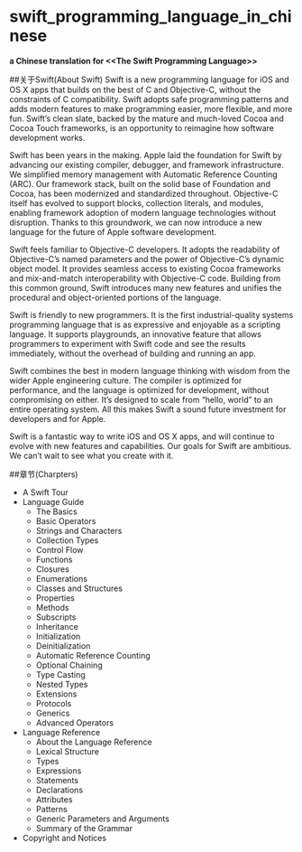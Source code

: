 swift_programming_language_in_chinese
=====================================

**a Chinese translation for &lt;&lt;The Swift Programming Language>>**

##关于Swift(About Swift)
Swift is a new programming language for iOS and OS X apps that builds on the best of C and Objective-C, without the constraints of C compatibility. Swift adopts safe programming patterns and adds modern features to make programming easier, more flexible, and more fun. Swift’s clean slate, backed by the mature and much-loved Cocoa and Cocoa Touch frameworks, is an opportunity to reimagine how software development works.

Swift has been years in the making. Apple laid the foundation for Swift by advancing our existing compiler, debugger, and framework infrastructure. We simplified memory management with Automatic Reference Counting (ARC). Our framework stack, built on the solid base of Foundation and Cocoa, has been modernized and standardized throughout. Objective-C itself has evolved to support blocks, collection literals, and modules, enabling framework adoption of modern language technologies without disruption. Thanks to this groundwork, we can now introduce a new language for the future of Apple software development.

Swift feels familiar to Objective-C developers. It adopts the readability of Objective-C’s named parameters and the power of Objective-C’s dynamic object model. It provides seamless access to existing Cocoa frameworks and mix-and-match interoperability with Objective-C code. Building from this common ground, Swift introduces many new features and unifies the procedural and object-oriented portions of the language.

Swift is friendly to new programmers. It is the first industrial-quality systems programming language that is as expressive and enjoyable as a scripting language. It supports playgrounds, an innovative feature that allows programmers to experiment with Swift code and see the results immediately, without the overhead of building and running an app.

Swift combines the best in modern language thinking with wisdom from the wider Apple engineering culture. The compiler is optimized for performance, and the language is optimized for development, without compromising on either. It’s designed to scale from “hello, world” to an entire operating system. All this makes Swift a sound future investment for developers and for Apple.

Swift is a fantastic way to write iOS and OS X apps, and will continue to evolve with new features and capabilities. Our goals for Swift are ambitious. We can’t wait to see what you create with it.

##章节(Charpters)
<spoiler title="menu">
  <ul>
    <li><a="A_Swift_Tour.md">A Swift Tour</a></li>
    <li>Language Guide
      <ul>
        <li><a="#">The Basics</a></li>
        <li><a="#">Basic Operators</a></li>
        <li><a="#">Strings and Characters</a></li>
        <li><a="#">Collection Types</a></li>
        <li><a="#">Control Flow</a></li>
        <li><a="#">Functions</a></li>
        <li><a="#">Closures</a></li>
        <li><a="#">Enumerations</a></li>
        <li><a="#">Classes and Structures</a></li>
        <li><a="#">Properties</a></li>
        <li><a="#">Methods</a></li>
        <li><a="#">Subscripts</a></li>
        <li><a="#">Inheritance</a></li>
        <li><a="#">Initialization</a></li>
        <li><a="#">Deinitialization</a></li>
        <li><a="#">Automatic Reference Counting</a></li>
        <li><a="#">Optional Chaining</a></li>
        <li><a="#">Type Casting</a></li>
        <li><a="#">Nested Types</a></li>
        <li><a="#">Extensions</a></li>
        <li><a="#">Protocols</a></li>
        <li><a="#">Generics</a></li>
        <li><a="#">Advanced Operators</a></li>
      </ul>
    </li>
    <li>Language Reference
      <ul>
        <li><a="#">About the Language Reference</a></li>
        <li><a="#">Lexical Structure</a></li>
        <li><a="#">Types</a></li>
        <li><a="#">Expressions</a></li>
        <li><a="#">Statements</a></li>
        <li><a="#">Declarations</a></li>
        <li><a="#">Attributes</a></li>
        <li><a="#">Patterns</a></li>
        <li><a="#">Generic Parameters and Arguments</a></li>
        <li><a="#">Summary of the Grammar</a></li>
      </ul>
    </li>
    <li>Copyright and Notices</li>
  </ul>
</spoiler>
